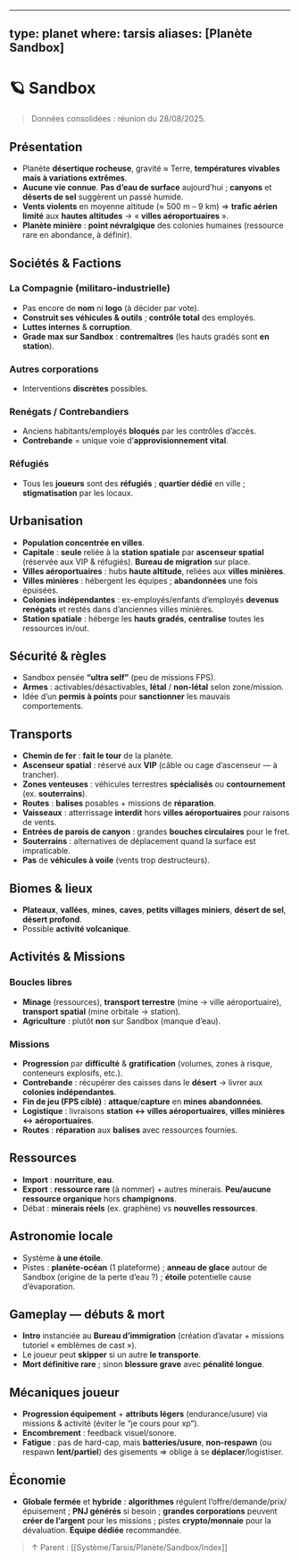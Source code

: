 
---
type: planet
where: tarsis
aliases: [Planète Sandbox]
---

# 🪐 Sandbox

> Données consolidées : réunion du 28/08/2025. 

## Présentation
- Planète **désertique rocheuse**, gravité ≈ Terre, **températures vivables mais à variations extrêmes**.  
- **Aucune vie connue**. **Pas d’eau de surface** aujourd’hui ; **canyons** et **déserts de sel** suggèrent un passé humide.  
- **Vents violents** en moyenne altitude (≈ 500 m – 9 km) ⇒ **trafic aérien limité** aux **hautes altitudes** → « **villes aéroportuaires** ».  
- **Planète minière** : **point névralgique** des colonies humaines (ressource rare en abondance, à définir). 

## Sociétés & Factions
### La Compagnie (militaro-industrielle)
- Pas encore de **nom** ni **logo** (à décider par vote).  
- **Construit ses véhicules & outils** ; **contrôle total** des employés.  
- **Luttes internes** & **corruption**.  
- **Grade max sur Sandbox** : **contremaîtres** (les hauts gradés sont **en station**). 

### Autres corporations
- Interventions **discrètes** possibles. 

### Renégats / Contrebandiers
- Anciens habitants/employés **bloqués** par les contrôles d’accès.  
- **Contrebande** = unique voie d’**approvisionnement vital**. 

### Réfugiés
- Tous les **joueurs** sont des **réfugiés** ; **quartier dédié** en ville ; **stigmatisation** par les locaux. 

## Urbanisation
- **Population concentrée en villes**.  
- **Capitale** : **seule** reliée à la **station spatiale** par **ascenseur spatial** (réservée aux VIP & réfugiés). **Bureau de migration** sur place.  
- **Villes aéroportuaires** : hubs **haute altitude**, reliées aux **villes minières**.  
- **Villes minières** : hébergent les équipes ; **abandonnées** une fois épuisées.  
- **Colonies indépendantes** : ex-employés/enfants d’employés **devenus renégats** et restés dans d’anciennes villes minières.  
- **Station spatiale** : héberge les **hauts gradés**, **centralise** toutes les ressources in/out. 

## Sécurité & règles
- Sandbox pensée **“ultra self”** (peu de missions FPS).  
- **Armes** : activables/désactivables, **létal** / **non-létal** selon zone/mission.  
- Idée d’un **permis à points** pour **sanctionner** les mauvais comportements. 

## Transports
- **Chemin de fer** : **fait le tour** de la planète.  
- **Ascenseur spatial** : réservé aux **VIP** (câble ou cage d’ascenseur — à trancher).  
- **Zones venteuses** : véhicules terrestres **spécialisés** ou **contournement** (ex. **souterrains**).  
- **Routes** : **balises** posables + missions de **réparation**.  
- **Vaisseaux** : atterrissage **interdit** hors **villes aéroportuaires** pour raisons de vents.  
- **Entrées de parois de canyon** : grandes **bouches circulaires** pour le fret.  
- **Souterrains** : alternatives de déplacement quand la surface est impraticable.  
- **Pas** de **véhicules à voile** (vents trop destructeurs). 
## Biomes & lieux
- **Plateaux**, **vallées**, **mines**, **caves**, **petits villages miniers**, **désert de sel**, **désert profond**.  
- Possible **activité volcanique**. 

## Activités & Missions
### Boucles libres
- **Minage** (ressources), **transport terrestre** (mine → ville aéroportuaire), **transport spatial** (mine orbitale → station).  
- **Agriculture** : plutôt **non** sur Sandbox (manque d’eau).

### Missions
- **Progression** par **difficulté** & **gratification** (volumes, zones à risque, conteneurs explosifs, etc.).  
- **Contrebande** : récupérer des caisses dans le **désert** → livrer aux **colonies indépendantes**.  
- **Fin de jeu (FPS ciblé)** : **attaque**/**capture** en **mines abandonnées**.  
- **Logistique** : livraisons **station ↔ villes aéroportuaires**, **villes minières ↔ aéroportuaires**.  
- **Routes** : **réparation** aux **balises** avec ressources fournies.

## Ressources
- **Import** : **nourriture**, **eau**.  
- **Export** : **ressource rare** (à nommer) + autres minerais. **Peu/aucune ressource organique** hors **champignons**.  
- Débat : **minerais réels** (ex. graphène) vs **nouvelles ressources**. 

## Astronomie locale
- Système **à une étoile**.  
- Pistes : **planète-océan** (1 plateforme) ; **anneau de glace** autour de Sandbox (origine de la perte d’eau ?) ; **étoile** potentielle cause d’évaporation. 

## Gameplay — débuts & mort
- **Intro** instanciée au **Bureau d’immigration** (création d’avatar + missions tutoriel « emblèmes de cast »).  
- Le joueur peut **skipper** si un autre **le transporte**.  
- **Mort définitive rare** ; sinon **blessure grave** avec **pénalité longue**.

## Mécaniques joueur
- **Progression équipement** + **attributs légers** (endurance/usure) via missions & activité (éviter le “je cours pour xp”).  
- **Encombrement** : feedback visuel/sonore.  
- **Fatigue** : pas de hard-cap, mais **batteries/usure**, **non-respawn** (ou respawn **lent/partiel**) des gisements ⇒ oblige à se **déplacer**/logistiser. 

## Économie
- **Globale fermée** et **hybride** : **algorithmes** régulent l’offre/demande/prix/épuisement ; **PNJ générés** si besoin ; **grandes corporations** peuvent **créer de l’argent** pour les missions ; pistes **crypto/monnaie** pour la dévaluation. **Équipe dédiée** recommandée. 
  
> ↑ Parent : [[Système/Tarsis/Planète/Sandbox/Index]]
